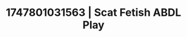 ---
categories:
- Curvy goddess
- Immersive passion
- Virtual reality
- Subtle dominance
- Artistic nudes
image: /assets/images/1747801031563.jpg
layout: post
seo:
  description: Featured content with exclusive ABDL Play, Scat Fetish. HD images available.
  keywords: ABDL Play, Scat Fetish
  og_image: /assets/images/1747801031563.jpg
  schema_type: VisualArtwork
tags:
- ABDL Play
- '#1747801031563'
- Scat Fetish
title: 1747801031563 | Scat Fetish ABDL Play
---